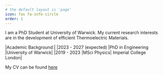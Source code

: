 ```yaml
---
# the default layout is 'page'
icon: fas fa-info-circle
order: 1
---
```


I am a PhD Student at University of Warwick. My current research interests are in the development of efficient Thermoelectric Materials.

|Academic Background:|
|2023 - 2027 (expected)	|PhD in Engineering	|University of Warwick|
|2019 - 2023	|MSci Physics|	Imperial College London|

My CV can be found [here]({{site.baseurl}}/assets/file/cv.pdf)

